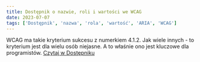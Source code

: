 ```yaml
---
title: Dostępnik o nazwie, roli i wartości we WCAG
date: 2023-07-07
tags: ['Dostępnik', 'nazwa', 'rola', 'wartość', 'ARIA', 'WCAG']
---
```


WCAG ma takie kryterium sukcesu z numerkiem 4.1.2. Jak wiele innych - to kryterium jest dla wielu osób niejasne. A to właśnie ono jest kluczowe dla programistów. [Czytaj w Dostępniku](https://dostepnik.substack.com/p/dostepnik-o-nazwie-roli-i-wartosci)
